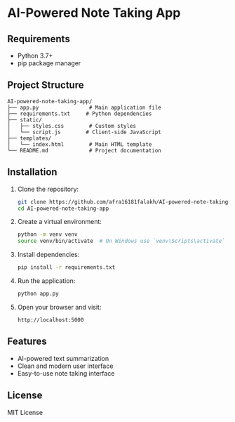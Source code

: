 # AI-Powered Note Taking App

## Requirements

- Python 3.7+
- pip package manager

## Project Structure

```
AI-powered-note-taking-app/
├── app.py                # Main application file
├── requirements.txt     # Python dependencies
├── static/
│   ├── styles.css        # Custom styles
│   └── script.js        # Client-side JavaScript
├── templates/
│   └── index.html        # Main HTML template
└── README.md             # Project documentation
```

## Installation

1. Clone the repository:
   ```bash
   git clone https://github.com/afra16181falakh/AI-powered-note-taking-app.git
   cd AI-powered-note-taking-app
   ```

2. Create a virtual environment:
   ```bash
   python -m venv venv
   source venv/bin/activate  # On Windows use `venv\Scripts\activate`
   ```

3. Install dependencies:
   ```bash
   pip install -r requirements.txt
   ```

4. Run the application:
   ```bash
   python app.py
   ```

5. Open your browser and visit:
   ```
   http://localhost:5000
   ```

## Features

- AI-powered text summarization
- Clean and modern user interface
- Easy-to-use note taking interface

## License

MIT License
